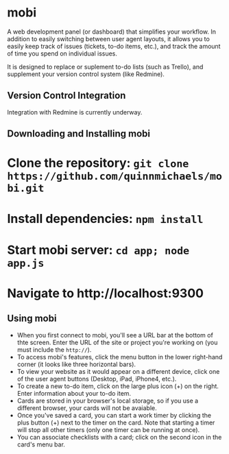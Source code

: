 mobi
====

A web development panel (or dashboard) that simplifies your workflow.  In addition to easily switching between user agent
layouts, it allows you to easily keep track of issues (tickets, to-do items, etc.), and track the amount of time you spend
on individual issues.


It is designed to replace or suplement to-do lists (such as Trello), and supplement your version control system (like
Redmine).

Version Control Integration
---------------------------
Integration with Redmine is currently underway.

Downloading and Installing mobi
-------------------------------
# Clone the repository: `git clone https://github.com/quinnmichaels/mobi.git`
# Install dependencies: `npm install`
# Start mobi server: `cd app; node app.js`
# Navigate to http://localhost:9300


Using mobi
----------
- When you first connect to mobi, you'll see a URL bar at the bottom of thte screen.  Enter the URL of the site or project you're working on (you must include the `http://`).
- To access mobi's features, click the menu button in the lower right-hand corner (it looks like three horizontal bars).
- To view your website as it would appear on a different device, click one of the user agent buttons (Desktop, iPad, iPhone4, etc.).
- To create a new to-do item, click on the large plus icon (+) on the right.  Enter information about your to-do item.
- Cards are stored in your browser's local storage, so if you use a different browser, your cards will not be avaiable.
- Once you've saved a card, you can start a work timer by clicking the plus button (+) next to the timer on the card.  Note that starting a timer will stop all other timers (only one timer can be running at once).
- You can associate checklists with a card; click on the second icon in the card's menu bar.

